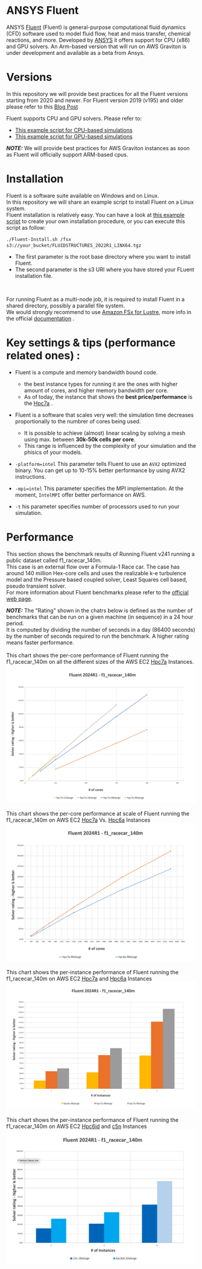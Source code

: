 # ANSYS Fluent

ANSYS [Fluent](https://www.ansys.com/products/fluids/ansys-fluent) (Fluent) is general-purpose computational fluid dynamics (CFD) software used to model fluid flow, heat and mass transfer, chemical reactions, and more. 
Developed by [ANSYS](https://www.ansys.com/) it offers support for CPU (x86) and GPU solvers. An Arm-based version that will run on AWS Graviton is under development and available as a beta from Ansys.

# Versions

In this repository we will provide best practices for all the Fluent versions starting from 2020 and newer.
For Fluent version 2019 (v195) and older please refer to this [Blog Post](https://aws.amazon.com/it/blogs/compute/running-ansys-fluent-on-amazon-ec2-c5n-with-elastic-fabric-adapter-efa/)

Fluent supports CPU and GPU solvers. Please refer to:
  * [This example script for CPU-based simulations](https://github.com/aws-samples/hpc-applications/blob/main/apps/Fluent/x86/Fluent.sbatch)
  * [This example script for GPU-based simulations](https://github.com/aws-samples/hpc-applications/blob/main/apps/Fluent/gpu/Fluent-GPU.sbatch)

**_NOTE:_**  We will provide best practices for AWS Graviton instances as soon as Fluent will officially support ARM-based cpus.


# Installation

Fluent is a software suite available on Windows and on Linux. <br>
In this repository we will share an example script to install Fluent on a Linux system.<br>
Fluent installation is relatively easy. You can have a look at [this example script](https://github.com/aws-samples/hpc-applications/blob/main/apps/Fluent/Fluent-Install.sh) to create your own installation procedure, or you can execute this script as follow:

```
./Fluent-Install.sh /fsx s3://your_bucket/FLUIDSTRUCTURES_2022R1_LINX64.tgz
```

  * The first parameter is the root base directory where you want to install Fluent.
  * The second parameter is the s3 URI where you have stored your FLuent installation file.

<br>

For running Fluent as a multi-node job, it is required to install Fluent in a shared directory, possibly a parallel file system.<br>
We would strongly recommend to use [Amazon FSx for Lustre](https://aws.amazon.com/fsx/lustre/), more info in the official [documentation](https://docs.aws.amazon.com/fsx/latest/LustreGuide/what-is.html) .

# Key settings & tips (performance related ones) :

  * Fluent is a compute and memory bandwidth bound code. 
    * the best instance types for running it are the ones with higher amount of cores, and higher memory bandwidth per core.
    * As of today, the instance that shows the **best price/performance** is the [Hpc7a](https://aws.amazon.com/ec2/instance-types/hpc7a/) .
  * Fluent is a software that scales very well: the simulation time decreases proportionally to the numbrer of cores being used.
    * It is possible to achieve (almost) linear scaling by solving a mesh using max. between **30k-50k cells per core**.
    * This range is influenced by the complexity of your simulation and the phisics of your models. 

  * `-platform=intel` This parameter tells Fluent to use an `AVX2` optimized binary. You can get up to 10-15% better performance by using AVX2 instructions.
  * `-mpi=intel` This parameter specifies the MPI implementation. At the moment, `IntelMPI` offer better performance on AWS.
  * `-t` his parameter specifies number of processors used to run your simulation.

# Performance

This section shows the benchmark results of Running Fluent v241 running a public dataset called f1_racecar_140m.<br>
This case is an external flow over a Formula-1 Race car. The case has around 140 million Hex-core cells and uses the realizable k-e turbulence model and the Pressure based coupled solver, Least Squares cell based, pseudo transient solver.<br>
For more information about Fluent benchmarks please refer to the [official web page](https://www.ansys.com/it-solutions/benchmarks-overview).<br>

**_NOTE:_**  The "Rating" shown in the chatrs below is defined as the number of benchmarks that can be run on a given machine (in sequence) in a 24 hour period. <br>
It is computed by dividing the number of seconds in a day (86400 seconds) by the number of seconds required to run the benchmark. A higher rating means faster performance.
<br><br>
This chart shows the per-core performance of Fluent running the f1_racecar_140m on all the different sizes of the AWS EC2 [Hpc7a](https://aws.amazon.com/ec2/instance-types/hpc7a/) Instances.
![ANSYS Fluent f1_racecar_140m X core Performance on AMD-based instances](https://github.com/aws-samples/hpc-applications/blob/main/Doc/img/Fluent/f1_racecar_140mXcoreAMD.png?raw=true)
<br><br>
This chart shows the per-core performance at scale of Fluent running the f1_racecar_140m on AWS EC2 [Hpc7a](https://aws.amazon.com/ec2/instance-types/hpc7a/) Vs. [Hpc6a](https://aws.amazon.com/ec2/instance-types/hpc6a/) Instances
![ANSYS Fluent f1_racecar_140m X core Performance at scale](https://github.com/aws-samples/hpc-applications/blob/main/Doc/img/Fluent/f1_racecar_140mXcoreAtScaleAMD.png?raw=true)
<br><br>
This chart shows the per-instance performance of Fluent running the f1_racecar_140m on AWS EC2 [Hpc7a](https://aws.amazon.com/ec2/instance-types/hpc7a/) and [Hpc6a](https://aws.amazon.com/ec2/instance-types/hpc6a/) Instances
![ANSYS Fluent f1_racecar_140m X instance Performance](https://github.com/aws-samples/hpc-applications/blob/main/Doc/img/Fluent/f1_racecar_140mXinstanceAMD.png?raw=true)
<br><br>
This chart shows the per-instance performance of Fluent running the f1_racecar_140m on AWS EC2 [Hpc6id](https://aws.amazon.com/ec2/instance-types/hpc6i/) and [c5n](https://aws.amazon.com/it/ec2/instance-types/c5/) Instances
![ANSYS Fluent f1_racecar_140m X instance Performance](https://github.com/aws-samples/hpc-applications/blob/main/Doc/img/Fluent/f1_racecar_140mXinstanceINTEL.png?raw=true)

